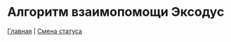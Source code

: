 #  Алгоритм взаимопомощи Эксодус

[Главная](../index.md) |
[Смена статуса](../actions/change_status.md)
